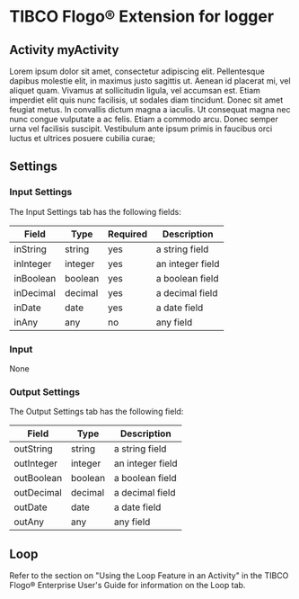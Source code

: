 # TIBCO Flogo® Extension for logger 

## Activity myActivity

Lorem ipsum dolor sit amet, consectetur adipiscing elit. Pellentesque dapibus molestie elit, in maximus justo sagittis ut. Aenean id placerat mi, vel aliquet quam. Vivamus at sollicitudin ligula, vel accumsan est. Etiam imperdiet elit quis nunc facilisis, ut sodales diam tincidunt. Donec sit amet feugiat metus. In convallis dictum magna a iaculis. Ut consequat magna nec nunc congue vulputate a ac felis. Etiam a commodo arcu. Donec semper urna vel facilisis suscipit. Vestibulum ante ipsum primis in faucibus orci luctus et ultrices posuere cubilia curae;

## Settings


### Input Settings

The Input Settings tab has the following fields:

| Field	| Type | Required	| Description |
|-------|------|-----------|-------------|
| inString  | string | yes | a string field  |
| inInteger | integer | yes | an integer field |
| inBoolean | boolean | yes | a boolean field |
| inDecimal | decimal | yes | a decimal field |
| inDate | date | yes | a date field |
| inAny | any | no | any field |



### Input

None


### Output Settings
The Output Settings tab has the following field:

| Field	| Type | Description |
|-------|-----------|-------------|
| outString  | string | a string field  |
| outInteger | integer | an integer field |
| outBoolean | boolean | a boolean field |
| outDecimal | decimal | a decimal field |
| outDate | date | a date field |
| outAny | any | any field |

## Loop

Refer to the section on "Using the Loop Feature in an Activity" in the TIBCO Flogo® Enterprise User's Guide for information on the Loop tab.